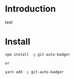 # Introduction

test

# Install

```bash
npm install -g git-auto-badger

or

yarn add -g git-auto-badger
```